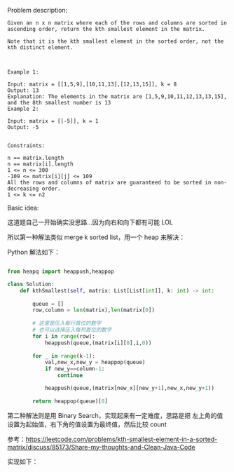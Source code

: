 
Problem description:

```
Given an n x n matrix where each of the rows and columns are sorted in ascending order, return the kth smallest element in the matrix.

Note that it is the kth smallest element in the sorted order, not the kth distinct element.

 

Example 1:

Input: matrix = [[1,5,9],[10,11,13],[12,13,15]], k = 8
Output: 13
Explanation: The elements in the matrix are [1,5,9,10,11,12,13,13,15], and the 8th smallest number is 13
Example 2:

Input: matrix = [[-5]], k = 1
Output: -5
 

Constraints:

n == matrix.length
n == matrix[i].length
1 <= n <= 300
-109 <= matrix[i][j] <= 109
All the rows and columns of matrix are guaranteed to be sorted in non-decreasing order.
1 <= k <= n2

```

Basic idea:

这道题自己一开始确实没思路...因为向右和向下都有可能 LOL

所以第一种解法类似 merge k sorted list，用一个 heap 来解决：

Python 解法如下：

```Python

from heapq import heappush,heappop

class Solution:
    def kthSmallest(self, matrix: List[List[int]], k: int) -> int:
        
        queue = []
        row,column = len(matrix),len(matrix[0])
        
        # 这里是压入每行首位的数字
        # 也可以选择压入每列首位的数字
        for i in range(row):
            heappush(queue,(matrix[i][0],i,0))
        
        for _ in range(k-1):
            val,new_x,new_y = heappop(queue)
            if new_y==column-1:
                continue

            heappush(queue,(matrix[new_x][new_y+1],new_x,new_y+1))
        
        return heappop(queue)[0]

```

第二种解法则是用 Binary Search，实现起来有一定难度，思路是把
左上角的值设置为起始值，右下角的值设置为最终值，然后比较 count

参考：https://leetcode.com/problems/kth-smallest-element-in-a-sorted-matrix/discuss/85173/Share-my-thoughts-and-Clean-Java-Code

实现如下：

```Python




```